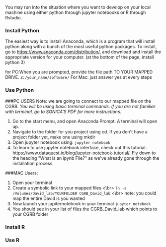 You may run into the situation where you want to develop on your local machine using either python through jupyter notebooks or R through Rstudio.

### Install Python
The easiest way is to install Anaconda, which is a program that will install python along with a bunch of the most useful python packages.
To install, go to https://www.anaconda.com/distribution/, and download and install the appropriate version for your computer.
(at the bottom of the page, install python 3)

for PC:When you are prompted, provide the file path TO YOUR MAPPED DRIVE.
`Z:/your_name/software/`
For Mac: just answer yes at every steps

### Use Python
###PC USERS
Note: we are going to connect to our mapped file on the CGRB. 
*You will be using basic terminal commands. If you are not familiar with terminal, go to *SONICA'S PDF* for more instructions.*
1. Go to the start menu, and open Anaconda Prompt. A terminal will open up.
2. Navigate to the folder for you project using cd. If you don't have a project folder yet, make one using mkdir
3. Open jupyter notebook using:
`jupyter notebook`
4. To learn to use jupyter notebook interface, check out this tutorial: https://www.dataquest.io/blog/jupyter-notebook-tutorial/.
Fly down to the heading "What is an ipynb File?" as we've already gone through the installation process.

###MAC Users:
1. Open your terminal 
2. Create a symbolic link to your mapped files <\br>
`ln -s /Volumes/David_lab/YOURFOLDER CGRB_David_lab` <\br>
note: you could map the entire David is you wanted 
3. Now launch your jupiternotebook in your terminal
`jupyter notebook`
4. You should see in your list of files the CGRB_David_lab which points to your CGRB folder

### Install R


### Use R
